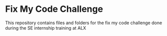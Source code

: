 # Fix My Code Challenge

This repository contains files and folders for the fix my code challenge done during the SE internship training at ALX
